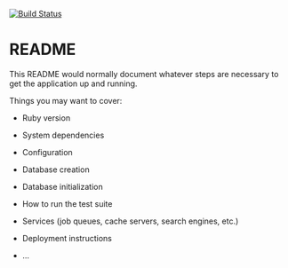[![Build Status](https://travis-ci.org/MrFSP/task-manager.svg?branch=feature%2Fconnections_validations)](https://travis-ci.org/MrFSP/task-manager)

# README

This README would normally document whatever steps are necessary to get the
application up and running.

Things you may want to cover:

* Ruby version

* System dependencies

* Configuration

* Database creation

* Database initialization

* How to run the test suite

* Services (job queues, cache servers, search engines, etc.)

* Deployment instructions

* ...
